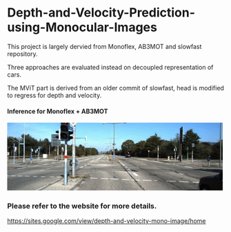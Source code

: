 # Depth-and-Velocity-Prediction-using-Monocular-Images

This project is largely dervied from Monoflex, AB3MOT and slowfast repository. 

Three approaches are evaluated instead on decoupled representation of cars.

The MViT part is derived from an older commit of slowfast, head is modified to regress for depth and velocity.

#### Inference for Monoflex + AB3MOT

<img src="https://github.com/vishnumh/Velocity-Detection/blob/main/ab3dmot.gif" width="500">

### Please refer to the website for more details.
https://sites.google.com/view/depth-and-velocity-mono-image/home
